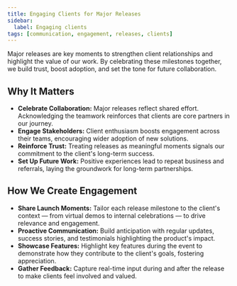```yaml
---
title: Engaging Clients for Major Releases
sidebar:
  label: Engaging clients
tags: [communication, engagement, releases, clients]
---
```


Major releases are key moments to strengthen client relationships and highlight the value of our work. By celebrating these milestones together, we build trust, boost adoption, and set the tone for future collaboration.

## Why It Matters

- **Celebrate Collaboration:** Major releases reflect shared effort. Acknowledging the teamwork reinforces that clients are core partners in our journey.
- **Engage Stakeholders:** Client enthusiasm boosts engagement across their teams, encouraging wider adoption of new solutions.
- **Reinforce Trust:** Treating releases as meaningful moments signals our commitment to the client's long-term success.
- **Set Up Future Work:** Positive experiences lead to repeat business and referrals, laying the groundwork for long-term partnerships.

## How We Create Engagement

- **Share Launch Moments:** Tailor each release milestone to the client's context — from virtual demos to internal celebrations — to drive relevance and engagement.
- **Proactive Communication:** Build anticipation with regular updates, success stories, and testimonials highlighting the product's impact.
- **Showcase Features:** Highlight key features during the event to demonstrate how they contribute to the client's goals, fostering appreciation.
- **Gather Feedback:** Capture real-time input during and after the release to make clients feel involved and valued.
